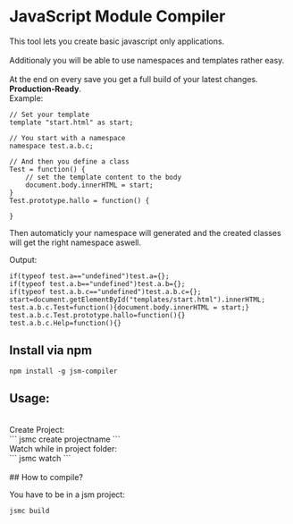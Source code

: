# JavaScript Module Compiler

This tool lets you create basic javascript only applications.<br>
<br>
Additionaly you will be able to use namespaces and templates rather easy.<br>
<br>
At the end on every save you get a full build of your latest changes. <b>Production-Ready</b>.
<br>
Example:
```
// Set your template
template "start.html" as start;

// You start with a namespace
namespace test.a.b.c;

// And then you define a class
Test = function() {
	// set the template content to the body
	document.body.innerHTML = start;
}
Test.prototype.hallo = function() {
	
}
```

Then automaticly your namespace will generated
and the created classes will get the right namespace aswell.

Output:
```
if(typeof test.a=="undefined")test.a={};
if(typeof test.a.b=="undefined")test.a.b={};
if(typeof test.a.b.c=="undefined")test.a.b.c={};
start=document.getElementById("templates/start.html").innerHTML;
test.a.b.c.Test=function(){document.body.innerHTML = start;}
test.a.b.c.Test.prototype.hallo=function(){}
test.a.b.c.Help=function(){}
```

## Install via npm

```
npm install -g jsm-compiler
```

## Usage:<br>
<br>
Create Project:<br>
```
jsmc create projectname
```
<br>
Watch while in project folder:<br>
```
jsmc watch
```
<br><br>
## How to compile?

You have to be in a jsm project:
```
jsmc build
```
